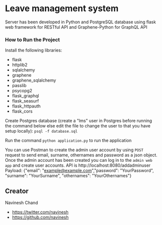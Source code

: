# Leave management system

Server has been developed in Python and PostgreSQL database using flask web framework for RESTful API and Graphene-Python for GraphQL API

### How to Run the Project

Install the following libraries:

* flask
* httplib2
* sqlalchemy
* graphene
* graphene_sqlalchemy
* passlib
* psycopg2
* flask_graphql
* flask_seasurf
* flask_httpauth
* flask_cors

Create Postgres database (create a "lms" user in Postgres before running the command below else edit the file to change the user to that you have setup locally):
`psql -f database.sql`

Run the command `python application.py` to run the application

You can use Postman to create the admin user account by using `POST` request to send email, surname, othernames and password as a json object. Once the admin account has been created you can log in to the ````admin web app```` and create user accounts. 
API is http://localhost:8080/addadminuser
Payload: {"email": "example@example.com","password": "YourPassword", "surname": "YourSurname", "othernames": "YourOthernames"}

## Creator
Navinesh Chand
* https://twitter.com/navinesh
* https://github.com/navinesh

